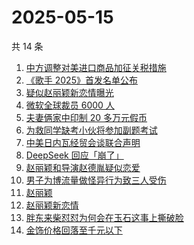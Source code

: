 # 2025-05-15

共 14 条

<!-- BEGIN -->
<!-- 最后更新时间 Thu May 15 2025 01:18:54 GMT+0800 (China Standard Time) -->

1. [中方调整对美进口商品加征关税措施](https://www.zhihu.com/search?q=%E4%B8%AD%E6%96%B9%E8%B0%83%E6%95%B4%E5%AF%B9%E7%BE%8E%E8%BF%9B%E5%8F%A3%E5%95%86%E5%93%81%E5%8A%A0%E5%BE%81%E5%85%B3%E7%A8%8E%E6%8E%AA%E6%96%BD)
1. [《歌手 2025》首发名单公布](https://www.zhihu.com/search?q=%E3%80%8A%E6%AD%8C%E6%89%8B%202025%E3%80%8B%E9%A6%96%E5%8F%91%E5%90%8D%E5%8D%95%E5%85%AC%E5%B8%83)
1. [疑似赵丽颖新恋情曝光](https://www.zhihu.com/search?q=%E7%96%91%E4%BC%BC%E8%B5%B5%E4%B8%BD%E9%A2%96%E6%96%B0%E6%81%8B%E6%83%85%E6%9B%9D%E5%85%89)
1. [微软全球裁员 6000 人](https://www.zhihu.com/search?q=%E5%BE%AE%E8%BD%AF%E5%85%A8%E7%90%83%E8%A3%81%E5%91%98%206000%20%E4%BA%BA)
1. [夫妻俩家中印制 20 多万元假币](https://www.zhihu.com/search?q=%E5%A4%AB%E5%A6%BB%E4%BF%A9%E5%AE%B6%E4%B8%AD%E5%8D%B0%E5%88%B6%2020%20%E5%A4%9A%E4%B8%87%E5%85%83%E5%81%87%E5%B8%81)
1. [为救同学缺考小伙将参加副题考试](https://www.zhihu.com/search?q=%E4%B8%BA%E6%95%91%E5%90%8C%E5%AD%A6%E7%BC%BA%E8%80%83%E5%B0%8F%E4%BC%99%E5%B0%86%E5%8F%82%E5%8A%A0%E5%89%AF%E9%A2%98%E8%80%83%E8%AF%95)
1. [中美日内瓦经贸会谈联合声明](https://www.zhihu.com/search?q=%E4%B8%AD%E7%BE%8E%E6%97%A5%E5%86%85%E7%93%A6%E7%BB%8F%E8%B4%B8%E4%BC%9A%E8%B0%88%E8%81%94%E5%90%88%E5%A3%B0%E6%98%8E)
1. [DeepSeek 回应「崩了」](https://www.zhihu.com/search?q=DeepSeek%20%E5%9B%9E%E5%BA%94%E3%80%8C%E5%B4%A9%E4%BA%86%E3%80%8D)
1. [赵丽颖和导演赵德胤疑似恋爱](https://www.zhihu.com/search?q=%E8%B5%B5%E4%B8%BD%E9%A2%96%E5%92%8C%E5%AF%BC%E6%BC%94%E8%B5%B5%E5%BE%B7%E8%83%A4%E7%96%91%E4%BC%BC%E6%81%8B%E7%88%B1)
1. [男子为博流量做怪异行为致三人受伤](https://www.zhihu.com/search?q=%E7%94%B7%E5%AD%90%E4%B8%BA%E5%8D%9A%E6%B5%81%E9%87%8F%E5%81%9A%E6%80%AA%E5%BC%82%E8%A1%8C%E4%B8%BA%E8%87%B4%E4%B8%89%E4%BA%BA%E5%8F%97%E4%BC%A4)
1. [赵丽颖](https://www.zhihu.com/search?q=%E8%B5%B5%E4%B8%BD%E9%A2%96)
1. [赵丽颖新恋情](https://www.zhihu.com/search?q=%E8%B5%B5%E4%B8%BD%E9%A2%96%E6%96%B0%E6%81%8B%E6%83%85)
1. [胖东来柴怼怼为何会在玉石这事上撕破脸](https://www.zhihu.com/search?q=%E8%83%96%E4%B8%9C%E6%9D%A5%E6%9F%B4%E6%80%BC%E6%80%BC%E4%B8%BA%E4%BD%95%E4%BC%9A%E5%9C%A8%E7%8E%89%E7%9F%B3%E8%BF%99%E4%BA%8B%E4%B8%8A%E6%92%95%E7%A0%B4%E8%84%B8)
1. [金饰价格回落至千元以下](https://www.zhihu.com/search?q=%E9%87%91%E9%A5%B0%E4%BB%B7%E6%A0%BC%E5%9B%9E%E8%90%BD%E8%87%B3%E5%8D%83%E5%85%83%E4%BB%A5%E4%B8%8B)

<!-- END -->

